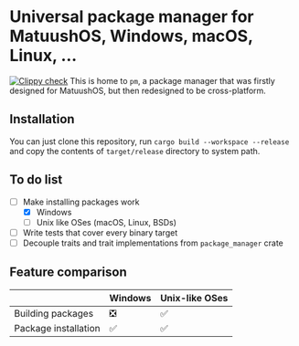 # Universal package manager for MatuushOS, Windows, macOS, Linux, ...
[![Clippy check](https://github.com/MatuushOS/pm/actions/workflows/clippy.yml/badge.svg)](https://github.com/MatuushOS/pm/actions/workflows/clippy.yml)
This is home to `pm`, a package manager that was firstly designed for MatuushOS, but then redesigned to be cross-platform.

## Installation

You can just clone this repository, run `cargo build --workspace --release` and copy the contents of `target/release` directory to system path.

## To do list
- [ ] Make installing packages work
  - [x] Windows
  - [ ] Unix like OSes (macOS, Linux, BSDs)
- [ ] Write tests that cover every binary target
- [ ] Decouple traits and trait implementations from `package_manager` crate

## Feature comparison

|                      | Windows | Unix-like OSes |
| -------------------- | ------- | -------------- |
| Building packages    | ❎       | ✅              |
| Package installation | ✅       | ✅              |
